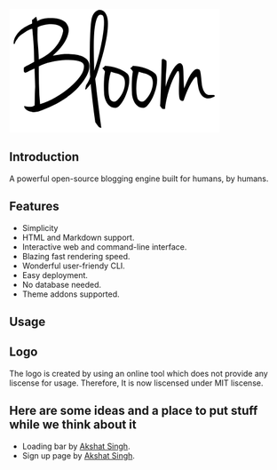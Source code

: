 
![](./_files/img/icon/bloom.png)

## Introduction
A powerful open-source blogging engine built for humans, by humans.

## Features
  * Simplicity
  * HTML and Markdown support.
  * Interactive web and command-line interface.
  * Blazing fast rendering speed.
  * Wonderful user-friendy CLI.
  * Easy deployment.
  * No database needed.
  * Theme addons supported.

## Usage


## Logo
The logo is created by using an online tool which does not provide any liscense for usage.
Therefore, It is now liscensed under MIT liscense.

## Here are some ideas and a place to put stuff while we think about it
* Loading bar by [Akshat Singh](https://github.com/PhantomHog).
* Sign up page by [Akshat Singh](https://github.com/PhantomHog).
